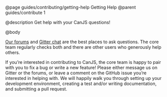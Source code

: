 @page guides/contributing/getting-help Getting Help
@parent guides/contribute 1

@description Get help with your CanJS questions!

@body

[Our forums](http://forums.donejs.com/c/canjs) and [Gitter chat](https://gitter.im/canjs/canjs) are the best places to ask questions. The core team regularly checks both and there are other users who generously help others.

If you’re interested in contributing to CanJS, the core team is happy to pair with you to fix a bug or write a new feature! Please either message us on Gitter or the forums, or leave a comment on the GitHub issue you’re interested in helping with. We will happily walk you through setting up your development environment, creating a test and/or writing documentation, and submitting a pull request.
